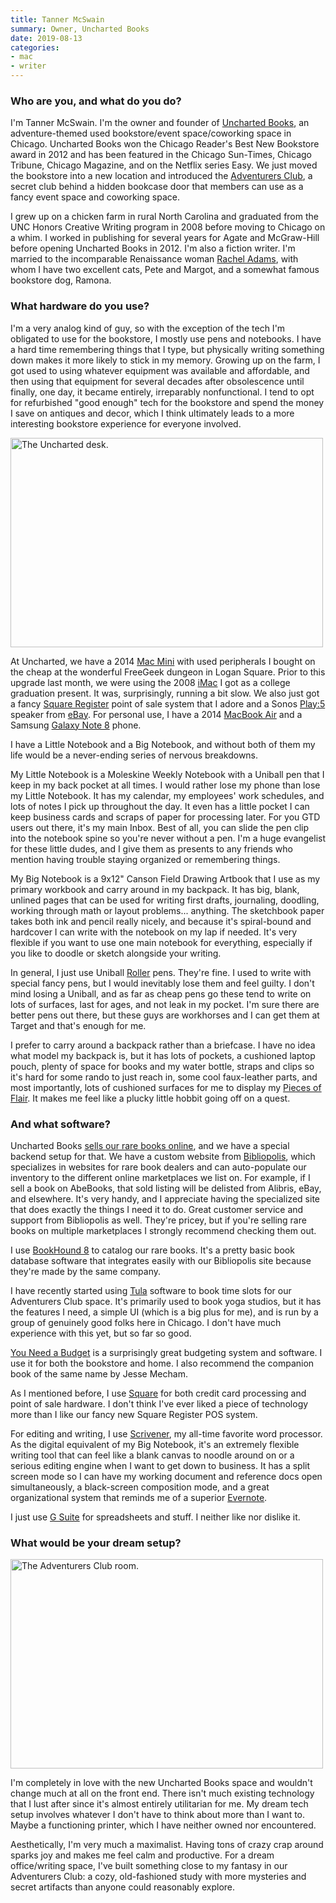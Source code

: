 ```yaml
---
title: Tanner McSwain
summary: Owner, Uncharted Books 
date: 2019-08-13
categories:
- mac
- writer 
---
```


### Who are you, and what do you do?

I'm Tanner McSwain. I'm the owner and founder of [Uncharted Books](https://www.unchartedbooks.com/ "Uncharted's website."), an adventure-themed used bookstore/event space/coworking space in Chicago. Uncharted Books won the Chicago Reader's Best New Bookstore award in 2012 and has been featured in the Chicago Sun-Times, Chicago Tribune, Chicago Magazine, and on the Netflix series Easy. We just moved the bookstore into a new location and introduced the [Adventurers Club](https://www.unchartedbooks.com/adventurers-club.php "Uncharted's secret club room."), a secret club behind a hidden bookcase door that members can use as a fancy event space and coworking space.

I grew up on a chicken farm in rural North Carolina and graduated from the UNC Honors Creative Writing program in 2008 before moving to Chicago on a whim. I worked in publishing for several years for Agate and McGraw-Hill before opening Uncharted Books in 2012. I'm also a fiction writer. I'm married to the incomparable Renaissance woman [Rachel Adams](https://twitter.com/madamradams "Rachel's Twitter account."), with whom I have two excellent cats, Pete and Margot, and a somewhat famous bookstore dog, Ramona.

### What hardware do you use?

I'm a very analog kind of guy, so with the exception of the tech I'm obligated to use for the bookstore, I mostly use pens and notebooks. I have a hard time remembering things that I type, but physically writing something down makes it more likely to stick in my memory. Growing up on the farm, I got used to using whatever equipment was available and affordable, and then using that equipment for several decades after obsolescence until finally, one day, it became entirely, irreparably nonfunctional. I tend to opt for refurbished "good enough" tech for the bookstore and spend the money I save on antiques and decor, which I think ultimately leads to a more interesting bookstore experience for everyone involved.

<img src="/images/interviews/tanner.mcswain/desk.jpg" width="500" height="335" alt="The Uncharted desk." class="detail">

At Uncharted, we have a 2014 [Mac Mini][mac-mini] with used peripherals I bought on the cheap at the wonderful FreeGeek dungeon in Logan Square. Prior to this upgrade last month, we were using the 2008 [iMac][] I got as a college graduation present. It was, surprisingly, running a bit slow. We also just got a fancy [Square Register][square-register] point of sale system that I adore and a Sonos [Play:5][play-5] speaker from [eBay][]. For personal use, I have a 2014 [MacBook Air][macbook-air] and a Samsung [Galaxy Note 8][galaxy-note-8] phone. 

I have a Little Notebook and a Big Notebook, and without both of them my life would be a never-ending series of nervous breakdowns.

My Little Notebook is a Moleskine Weekly Notebook with a Uniball pen that I keep in my back pocket at all times. I would rather lose my phone than lose my Little Notebook. It has my calendar, my employees' work schedules, and lots of notes I pick up throughout the day. It even has a little pocket I can keep business cards and scraps of paper for processing later. For you GTD users out there, it's my main Inbox. Best of all, you can slide the pen clip into the notebook spine so you're never without a pen. I'm a huge evangelist for these little dudes, and I give them as presents to any friends who mention having trouble staying organized or remembering things.

My Big Notebook is a 9x12" Canson Field Drawing Artbook that I use as my primary workbook and carry around in my backpack. It has big, blank, unlined pages that can be used for writing first drafts, journaling, doodling, working through math or layout problems... anything. The sketchbook paper takes both ink and pencil really nicely, and because it's spiral-bound and hardcover I can write with the notebook on my lap if needed. It's very flexible if you want to use one main notebook for everything, especially if you like to doodle or sketch alongside your writing.

In general, I just use Uniball [Roller][] pens. They're fine. I used to write with special fancy pens, but I would inevitably lose them and feel guilty. I don't mind losing a Uniball, and as far as cheap pens go these tend to write on lots of surfaces, last for ages, and not leak in my pocket. I'm sure there are better pens out there, but these guys are workhorses and I can get them at Target and that's enough for me.

I prefer to carry around a backpack rather than a briefcase. I have no idea what model my backpack is, but it has lots of pockets, a cushioned laptop pouch, plenty of space for books and my water bottle, straps and clips so it's hard for some rando to just reach in, some cool faux-leather parts, and most importantly, lots of cushioned surfaces for me to display my [Pieces of Flair](https://www.youtube.com/watch?v=KJtrLKGZZFg "A YouTube clip from Office Space."). It makes me feel like a plucky little hobbit going off on a quest.

### And what software?

Uncharted Books [sells our rare books online](https://www.unchartedbooks.com/buy-online.php "Uncharted's rare books for sale."), and we have a special backend setup for that. We have a custom website from [Bibliopolis][], which specializes in websites for rare book dealers and can auto-populate our inventory to the different online marketplaces we list on. For example, if I sell a book on AbeBooks, that sold listing will be delisted from Alibris, eBay, and elsewhere. It's very handy, and I appreciate having the specialized site that does exactly the things I need it to do. Great customer service and support from Bibliopolis as well. They're pricey, but if you're selling rare books on multiple marketplaces I strongly recommend checking them out.

I use [BookHound 8][bookhound] to catalog our rare books. It's a pretty basic book database software that integrates easily with our Bibliopolis site because they're made by the same company.

I have recently started using [Tula][] software to book time slots for our Adventurers Club space. It's primarily used to book yoga studios, but it has the features I need, a simple UI (which is a big plus for me), and is run by a group of genuinely good folks here in Chicago. I don't have much experience with this yet, but so far so good.

[You Need a Budget][ynab] is a surprisingly great budgeting system and software. I use it for both the bookstore and home. I also recommend the companion book of the same name by Jesse Mecham.

As I mentioned before, I use [Square][] for both credit card processing and point of sale hardware. I don't think I've ever liked a piece of technology more than I like our fancy new Square Register POS system. 

For editing and writing, I use [Scrivener][], my all-time favorite word processor. As the digital equivalent of my Big Notebook, it's an extremely flexible writing tool that can feel like a blank canvas to noodle around on or a serious editing engine when I want to get down to business. It has a split screen mode so I can have my working document and reference docs open simultaneously, a black-screen composition mode, and a great organizational system that reminds me of a superior [Evernote][].

I just use [G Suite][g-suite] for spreadsheets and stuff. I neither like nor dislike it.

### What would be your dream setup?

<img src="/images/interviews/tanner.mcswain/club.jpg" width="500" height="335" alt="The Adventurers Club room." class="detail">

I'm completely in love with the new Uncharted Books space and wouldn't change much at all on the front end. There isn't much existing technology that I lust after since it's almost entirely utilitarian for me. My dream tech setup involves whatever I don't have to think about more than I want to. Maybe a functioning printer, which I have neither owned nor encountered.

Aesthetically, I'm very much a maximalist. Having tons of crazy crap around sparks joy and makes me feel calm and productive. For a dream office/writing space, I've built something close to my fantasy in our Adventurers Club: a cozy, old-fashioned study with more mysteries and secret artifacts than anyone could reasonably explore.

[bibliopolis]: https://www.bibliopolis.com/ "An online book selling service."
[bookhound]: https://www.bibliopolis.com/bookhound "Inventory software for booksellers."
[ebay]: https://www.ebay.com/ "An auction service."
[evernote]: https://evernote.com/ "Online software for capturing notes."
[g-suite]: https://gsuite.google.com/ "A hosted solution for email, calendaring and more."
[galaxy-note-8]: https://en.wikipedia.org/wiki/Samsung_Galaxy_Note_8 "A 6.3 inch Android phone."
[imac]: https://www.apple.com/imac/ "An all-in-one computer."
[mac-mini]: https://www.apple.com/mac-mini/ "A small desktop computer."
[macbook-air]: https://www.apple.com/macbook-air/ "A very thin laptop."
[play-5]: https://www.sonos.com/en-us/shop/play5.html "A wireless speaker."
[roller]: https://uniballco.com/uni_products/roller/ "A rollerball pen."
[scrivener]: http://literatureandlatte.com/scrivener.php "A Mac text editor aimed at writers."
[square-register]: https://squareup.com/shop/hardware/us/en/products/register-pos "A Point of Sale device."
[square]: https://squareup.com/ "A software and hardware solution for processing credit cards."
[tula]: https://tulasoftware.com/ "Software for organising class-based studios."
[ynab]: https://www.youneedabudget.com/ "A service for helping people save money."
